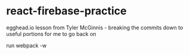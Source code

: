 # react-firebase-practice

egghead.io lesson from Tyler McGinnis - breaking the commits down to useful portions for me to go back on

run webpack -w
